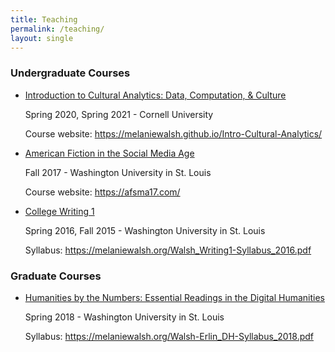 ```yaml
---
title: Teaching
permalink: /teaching/
layout: single
---
```


### Undergraduate Courses

* [Introduction to Cultural Analytics: Data, Computation, & Culture](https://melaniewalsh.github.io/Intro-Cultural-Analytics/)
   
   Spring 2020, Spring 2021 - Cornell University

  Course website: https://melaniewalsh.github.io/Intro-Cultural-Analytics/

* [American Fiction in the Social Media Age](https://afsma17.com/)

   Fall 2017 - Washington University in St. Louis

  Course website: https://afsma17.com/

* [College Writing 1](https://melaniewalsh.org/Walsh_Writing1-Syllabus_2016.pdf)

   Spring 2016, Fall 2015 - Washington University in St. Louis

  Syllabus: https://melaniewalsh.org/Walsh_Writing1-Syllabus_2016.pdf 

### Graduate Courses

* [Humanities by the Numbers: Essential Readings in the Digital Humanities](https://melaniewalsh.org/Walsh-Erlin_DH-Syllabus_2018.pdf)

   Spring 2018 - Washington University in St. Louis

  Syllabus: https://melaniewalsh.org/Walsh-Erlin_DH-Syllabus_2018.pdf
